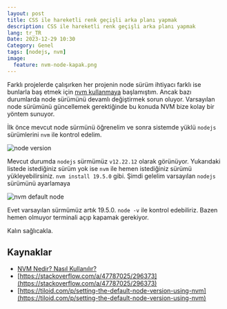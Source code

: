 ```yaml
---
layout: post
title: CSS ile hareketli renk geçişli arka planı yapmak
description: CSS ile hareketli renk geçişli arka planı yapmak
lang: tr_TR
Date: 2023-12-29 10:30
Category: Genel
tags: [nodejs, nvm]
image:
  feature: nvm-node-kapak.png
---
```


Farklı projelerde çalışırken her projenin node sürüm ihtiyacı farklı ise bunlarla baş etmek için [nvm kullanmaya](https://fatihhayrioglu.com/nvm-nedir-nasil-kullanilir/) başlamıştım. Ancak bazı durumlarda node sürümünü devamlı değiştirmek sorun oluyor. Varsayılan node sürümünü güncellemek gerektiğinde bu konuda NVM bize kolay bir yöntem sunuyor. 

İlk önce mevcut node sürmünü öğrenelim ve sonra sistemde yüklü `nodejs` sürümlerini `nvm` ile kontrol edelim.

![node version](https://fatihhayrioglu.com/images/nvm-node-1.png)

Mevcut durumda `nodejs` sürmümüz `v12.22.12` olarak görünüyor. Yukarıdaki listede istediğiniz sürüm yok ise `nvm` ile hemen istediğiniz sürümü yükleyebilirsiniz. `nvm install 19.5.0` gibi. Şimdi gelelim varsayılan `nodejs` sürümünü ayarlamaya

![nvm default node](https://fatihhayrioglu.com/images/nvm-node-2.png)

Evet varsayılan sürmümüz artık 19.5.0. `node -v` ile kontrol edebiliriz. Bazen hemen olmuyor terminali açıp kapamak gerekiyor.

Kalın sağlıcakla.

## Kaynaklar

 - [NVM Nedir? Nasıl Kullanılır?](https://fatihhayrioglu.com/nvm-nedir-nasil-kullanilir/ "NVM Nedir? Nasıl Kullanılır?")
 - [https://stackoverflow.com/a/47787025/296373](https://stackoverflow.com/a/47787025/296373)
 - [https://tiloid.com/p/setting-the-default-node-version-using-nvm](https://tiloid.com/p/setting-the-default-node-version-using-nvm)

